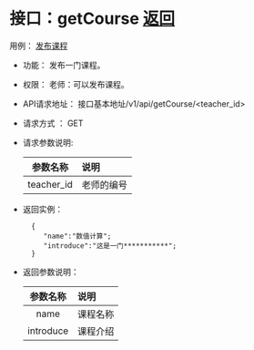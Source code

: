 # 接口：getCourse  [返回](../README.md)
用例： [发布课程](../yongli/发布课程.md)

- 功能：
    发布一门课程。
    
- 权限：
    老师：可以发布课程。
    
- API请求地址： 
    接口基本地址/v1/api/getCourse/<teacher_id>

- 请求方式 ：
    GET

- 请求参数说明:        

  |参数名称|说明|
  |:---------:|:--------------------------------------------------------|      
  |teacher_id|老师的编号|
    
- 返回实例：

        {         
           "name":"数值计算";
           "introduce":"这是一门***********";
        }
 
- 返回参数说明：    
 
  |参数名称|说明|
  |:---------:|:--------------------------------------------------------|      
  |name|课程名称|
  |introduce|课程介绍|
 

